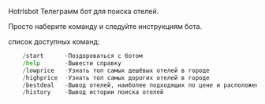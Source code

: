 Hotrlsbot
Телеграмм бот для поиска отелей.

Просто наберите команду и следуйте инструкциям бота.

список доступных команд:
```python
	/start		-Поздороваться с ботом
	/help		-Вывести справку
	/lowprice	-Узнать топ самых дешёвых отелей в городе
	/highprice	-Узнать топ самых дорогих отелей в городе
	/bestdeal	-Вывод отелей, наиболее подходящих по цене и расположению от точки ваших интересов.
	/history	-Вывод истории поиска отелей
```
